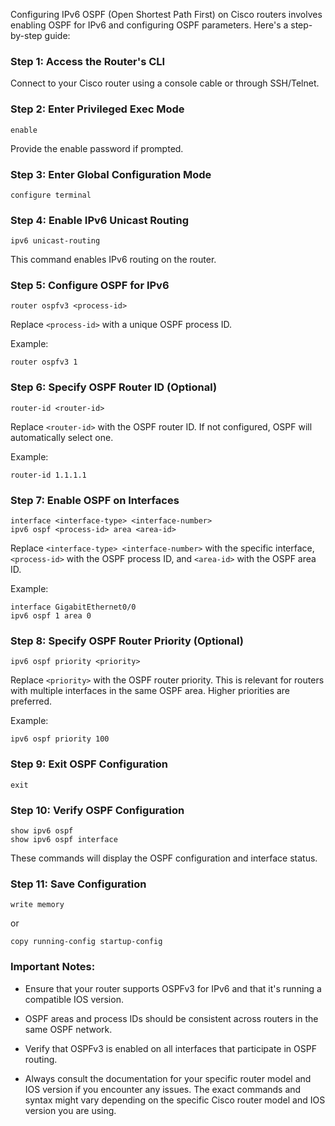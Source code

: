 Configuring IPv6 OSPF (Open Shortest Path First) on Cisco routers involves enabling OSPF for IPv6 and configuring OSPF parameters. Here's a step-by-step guide:

### Step 1: Access the Router's CLI

Connect to your Cisco router using a console cable or through SSH/Telnet.

### Step 2: Enter Privileged Exec Mode

```shell
enable
```

Provide the enable password if prompted.

### Step 3: Enter Global Configuration Mode

```shell
configure terminal
```

### Step 4: Enable IPv6 Unicast Routing

```shell
ipv6 unicast-routing
```

This command enables IPv6 routing on the router.

### Step 5: Configure OSPF for IPv6

```shell
router ospfv3 <process-id>
```

Replace `<process-id>` with a unique OSPF process ID.

Example:

```shell
router ospfv3 1
```

### Step 6: Specify OSPF Router ID (Optional)

```shell
router-id <router-id>
```

Replace `<router-id>` with the OSPF router ID. If not configured, OSPF will automatically select one.

Example:

```shell
router-id 1.1.1.1
```

### Step 7: Enable OSPF on Interfaces

```shell
interface <interface-type> <interface-number>
ipv6 ospf <process-id> area <area-id>
```

Replace `<interface-type> <interface-number>` with the specific interface, `<process-id>` with the OSPF process ID, and `<area-id>` with the OSPF area ID.

Example:

```shell
interface GigabitEthernet0/0
ipv6 ospf 1 area 0
```

### Step 8: Specify OSPF Router Priority (Optional)

```shell
ipv6 ospf priority <priority>
```

Replace `<priority>` with the OSPF router priority. This is relevant for routers with multiple interfaces in the same OSPF area. Higher priorities are preferred.

Example:

```shell
ipv6 ospf priority 100
```

### Step 9: Exit OSPF Configuration

```shell
exit
```

### Step 10: Verify OSPF Configuration

```shell
show ipv6 ospf
show ipv6 ospf interface
```

These commands will display the OSPF configuration and interface status.

### Step 11: Save Configuration

```shell
write memory
```

or

```shell
copy running-config startup-config
```

### Important Notes:

- Ensure that your router supports OSPFv3 for IPv6 and that it's running a compatible IOS version.

- OSPF areas and process IDs should be consistent across routers in the same OSPF network.

- Verify that OSPFv3 is enabled on all interfaces that participate in OSPF routing.

- Always consult the documentation for your specific router model and IOS version if you encounter any issues. The exact commands and syntax might vary depending on the specific Cisco router model and IOS version you are using.
